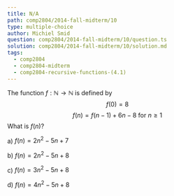 ```yaml
---
title: N/A
path: comp2804/2014-fall-midterm/10
type: multiple-choice
author: Michiel Smid
question: comp2804/2014-fall-midterm/10/question.ts
solution: comp2804/2014-fall-midterm/10/solution.md
tags:
  - comp2804
  - comp2804-midterm
  - comp2804-recursive-functions-(4.1)
---
```


The function $f : \mathbb{N} \rightarrow \mathbb{N}$ is defined by
$$ f(0) = 8 $$
$$ f(n) = f(n - 1) + 6n - 8 \ \mathrm{for}\ n \geq 1 $$
What is $f(n)$?

a) $f(n) = 2n^{2} - 5n + 7$

b) $f(n) = 2n^{2} - 5n + 8$

c) $f(n) = 3n^{2} - 5n + 8$

d) $f(n) = 4n^{2} - 5n + 8$
